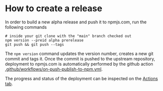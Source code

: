 # How to create a release

In order to build a new alpha release and push it to npmjs.com, run the following commands
                                      
    # inside your git clone with the "main" branch checked out
    npm version --preid alpha prerelease
    git push && git push --tags

The `npm version` command updates the version number, creates a new git commit
and tags it. Once the commit is pushed to the upstream repository, deployment
to npmjs.com is automatically performed by the github action
[.github/workflows/on-push-publish-to-npm.yml](.github/workflows/on-push-publish-to-npm.yml).

The progress and status of the deployment can be inspected on the
[Actions tab](//github.com/adobe/aio-cli-plugin-aem-rde/actions).

